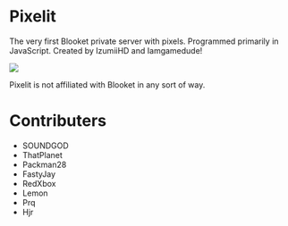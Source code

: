 # Pixelit

The very first Blooket private server with pixels. Programmed primarily in JavaScript. Created by IzumiiHD and Iamgamedude!

<img src="https://izumiihd.github.io/pixelitcdn/assets/img/other/pixelitDiscordBanner.png">

<p>Pixelit is not affiliated with Blooket in any sort of way.</p>

# Contributers

- SOUNDGOD
- ThatPlanet
- Packman28
- FastyJay
- RedXbox
- Lemon
- Prq
- Hjr